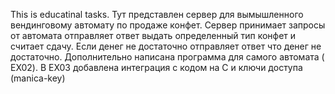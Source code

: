 This is educatinal tasks.
Тут представлен сервер для вымышленного вендинговому автомату по продаже конфет. Сервер принимает запросы от автомата отправляет ответ выдать определенный тип конфет и считает сдачу. Если денег не достаточно отправляет ответ что денег не достаточно.
Дополнительно написана программа для самого автомата ( EX02).
В EX03 добавлена интеграция с кодом на C и ключи доступа (manica-key)
